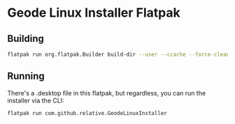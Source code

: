 # Geode Linux Installer Flatpak

## Building

```bash
flatpak run org.flatpak.Builder build-dir --user --ccache --force-clean --install com.github.relative.GeodeLinuxInstaller.json
```


## Running

There's a .desktop file in this flatpak, but regardless, you can run the installer via the CLI:

```bash
flatpak run com.github.relative.GeodeLinuxInstaller
```
